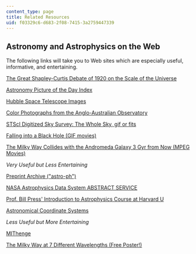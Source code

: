 ```yaml
---
content_type: page
title: Related Resources
uid: f03329c6-d683-2f08-7415-3a2759447339
---
```


Astronomy and Astrophysics on the Web
-------------------------------------

The following links will take you to Web sites which are especially useful, informative, and entertaining.

[The Great Shapley-Curtis Debate of 1920 on the Scale of the Universe](http://antwrp.gsfc.nasa.gov/diamond_jubilee/debate20.html)

[Astronomy Picture of the Day Index](http://antwrp.gsfc.nasa.gov/apod/lib/aptree.html)

[Hubble Space Telescope Images](https://hubblesite.org/images/gallery)

[Color Photographs from the Anglo-Australian Observatory](http://newt.phys.unsw.edu.au/~mgb/astroimages.html)

[STScI Digitized Sky Survey: The Whole Sky, gif or fits](http://archive.stsci.edu/cgi-bin/dss_form)

[Falling into a Black Hole (GIF movies)](https://jila.colorado.edu/~ajsh/bh/schw.html)

[The Milky Way Collides with the Andromeda Galaxy 3 Gyr from Now (MPEG Movies)](http://www.nasa.gov/mission_pages/hubble/science/milky-way-collide.html)

_Very Useful but Less Entertaining_

[Preprint Archive ("astro-ph")](http://de.arxiv.org/archive/astro-ph/)

[NASA Astrophysics Data System ABSTRACT SERVICE](http://adsabs.harvard.edu/abstract_service.html)

[Prof. Bill Press' Introduction to Astrophysics Course at Harvard U](http://www.lanl.gov/DLDSTP/ay45/ay45top.html)

[Astronomical Coordinate Systems](http://www.seds.org/~spider/spider/ScholarX/coords.html)

_Less Useful but More Entertaining_

[MIThenge](http://web.mit.edu/planning/www/mithenge.html)

[The Milky Way at 7 Different Wavelengths (Free Poster!)](http://mwmw.gsfc.nasa.gov/)